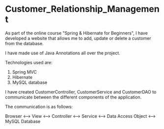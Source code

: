 # Customer_Relationship_Management

As part of the online course "Spring & Hibernate for Beginners", I have developed a website that allows me to add, update or delete a customer from the database.

I have made use of Java Annotations all over the project.

Technologies used are:
1. Spring MVC
2. Hibernate
3. MySQL database

I have created CustomerController, CustomerService and CustomerDAO to communicate between the different components of the application.

The communication is as follows:

Browser <--> View <--> Controller <--> Service <--> Data Access Object <--> MySQL Database
